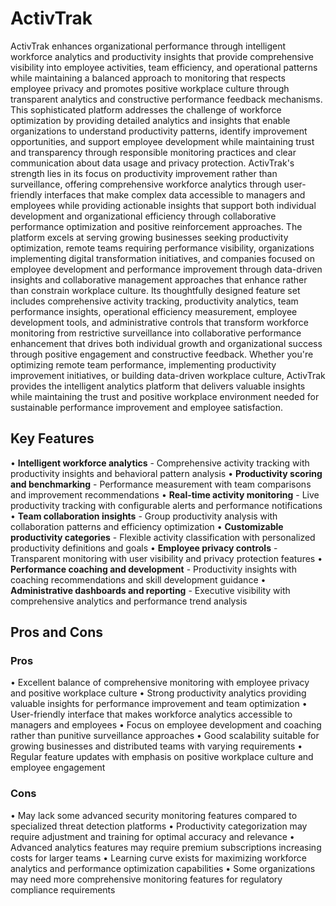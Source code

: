 # ActivTrak

ActivTrak enhances organizational performance through intelligent workforce analytics and productivity insights that provide comprehensive visibility into employee activities, team efficiency, and operational patterns while maintaining a balanced approach to monitoring that respects employee privacy and promotes positive workplace culture through transparent analytics and constructive performance feedback mechanisms. This sophisticated platform addresses the challenge of workforce optimization by providing detailed analytics and insights that enable organizations to understand productivity patterns, identify improvement opportunities, and support employee development while maintaining trust and transparency through responsible monitoring practices and clear communication about data usage and privacy protection. ActivTrak's strength lies in its focus on productivity improvement rather than surveillance, offering comprehensive workforce analytics through user-friendly interfaces that make complex data accessible to managers and employees while providing actionable insights that support both individual development and organizational efficiency through collaborative performance optimization and positive reinforcement approaches. The platform excels at serving growing businesses seeking productivity optimization, remote teams requiring performance visibility, organizations implementing digital transformation initiatives, and companies focused on employee development and performance improvement through data-driven insights and collaborative management approaches that enhance rather than constrain workplace culture. Its thoughtfully designed feature set includes comprehensive activity tracking, productivity analytics, team performance insights, operational efficiency measurement, employee development tools, and administrative controls that transform workforce monitoring from restrictive surveillance into collaborative performance enhancement that drives both individual growth and organizational success through positive engagement and constructive feedback. Whether you're optimizing remote team performance, implementing productivity improvement initiatives, or building data-driven workplace culture, ActivTrak provides the intelligent analytics platform that delivers valuable insights while maintaining the trust and positive workplace environment needed for sustainable performance improvement and employee satisfaction.

## Key Features

• **Intelligent workforce analytics** - Comprehensive activity tracking with productivity insights and behavioral pattern analysis
• **Productivity scoring and benchmarking** - Performance measurement with team comparisons and improvement recommendations
• **Real-time activity monitoring** - Live productivity tracking with configurable alerts and performance notifications
• **Team collaboration insights** - Group productivity analysis with collaboration patterns and efficiency optimization
• **Customizable productivity categories** - Flexible activity classification with personalized productivity definitions and goals
• **Employee privacy controls** - Transparent monitoring with user visibility and privacy protection features
• **Performance coaching and development** - Productivity insights with coaching recommendations and skill development guidance
• **Administrative dashboards and reporting** - Executive visibility with comprehensive analytics and performance trend analysis

## Pros and Cons

### Pros
• Excellent balance of comprehensive monitoring with employee privacy and positive workplace culture
• Strong productivity analytics providing valuable insights for performance improvement and team optimization
• User-friendly interface that makes workforce analytics accessible to managers and employees
• Focus on employee development and coaching rather than punitive surveillance approaches
• Good scalability suitable for growing businesses and distributed teams with varying requirements
• Regular feature updates with emphasis on positive workplace culture and employee engagement

### Cons
• May lack some advanced security monitoring features compared to specialized threat detection platforms
• Productivity categorization may require adjustment and training for optimal accuracy and relevance
• Advanced analytics features may require premium subscriptions increasing costs for larger teams
• Learning curve exists for maximizing workforce analytics and performance optimization capabilities
• Some organizations may need more comprehensive monitoring features for regulatory compliance requirements